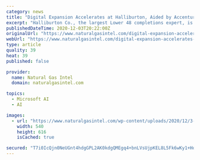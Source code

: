 ```yaml
---
category: news
title: "Digital Expansion Accelerates at Halliburton, Aided by Accenture"
excerpt: "Halliburton Co., the largest Lower 48 completions expert, is accelerating its digital supply chain and extending it into manufacturing in another"
publishedDateTime: 2020-12-03T20:22:00Z
originalUrl: "https://www.naturalgasintel.com/digital-expansion-accelerates-at-halliburton-aided-by-accenture/"
webUrl: "https://www.naturalgasintel.com/digital-expansion-accelerates-at-halliburton-aided-by-accenture/"
type: article
quality: 39
heat: 39
published: false

provider:
  name: Natural Gas Intel
  domain: naturalgasintel.com

topics:
  - Microsoft AI
  - AI

images:
  - url: "https://www.naturalgasintel.com/wp-content/uploads/2020/12/3-halliburton-site-20201202.png"
    width: 540
    height: 616
    isCached: true

secured: "T7i0IcQjn0NeUGnt4hdgGPL2AK0kdgQMEgq4+bnLVsUjpKEL8L5Fk6wKy1+HqR1BgjqpqmCZFAgTEQsoYhuqu1O46KXRu4RHLJUq2Rmd6Z1WIo3wfzemNf4K6kueDdPyXaRQ9S974RUskrBfirMDPCQ0oZOWRDVRTVBcNW94qVNFxvuPBDbPAe/XyGc9ndzyjV0HwjCzhoDWmZpvwxH6nIah9VI08LJKY0koVWPStnX5gjULz9hpnBcc2Anela+8uA6N11OP1DzfOXzfwByZib+A6YTnFYmcZepEE+fbT/7APXyPSr62PNaiehOppZEpmpSilqP7sfUANrxUvpFVesl9CXXf5wq0Or51SO9OnBc=;jEXAg/9isFhtKGZutzc5YQ=="
---
```


